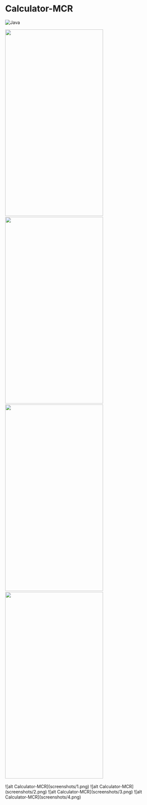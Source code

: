 # Calculator-MCR
![Java](https://img.shields.io/badge/Java-ED8B00?style=for-the-badge&logo=java&logoColor=white)

<p align=”center”>
  <img width="315" height="600" src="screenshots/1.jpg" >
  <img width="315" height="600" src="screenshots/2.jpg" >
  <img width="315" height="600" src="screenshots/3.jpg" >
  <img width="315" height="600" src="screenshots/4.jpg" >
</p>
![alt Calculator-MCR](screenshots/1.png)
![alt Calculator-MCR](screenshots/2.png)
![alt Calculator-MCR](screenshots/3.png)
![alt Calculator-MCR](screenshots/4.png)
